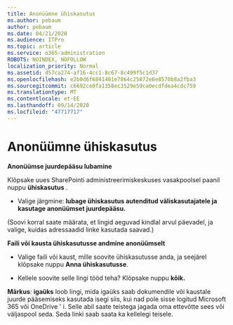 ```yaml
---
title: Anonüümne ühiskasutus
ms.author: pebaum
author: pebaum
ms.date: 04/21/2020
ms.audience: ITPro
ms.topic: article
ms.service: o365-administration
ROBOTS: NOINDEX, NOFOLLOW
localization_priority: Normal
ms.assetid: d57ca274-af16-4cc1-8c67-8c499f5c1d37
ms.openlocfilehash: e2b0d6f6841481e7864c25872e6e8570b8a2fba3
ms.sourcegitcommit: c6692ce0fa1358ec3529e59ca0ecdfdea4cdc759
ms.translationtype: MT
ms.contentlocale: et-EE
ms.lasthandoff: 09/14/2020
ms.locfileid: "47717717"
---
```

# <a name="anonymous-sharing"></a>Anonüümne ühiskasutus

 **Anonüümse juurdepääsu lubamine**
  
Klõpsake uues SharePointi administreerimiskeskuses vasakpoolsel paanil nuppu **ühiskasutus** . 
  
- Valige järgmine: **lubage ühiskasutus autenditud väliskasutajatele ja kasutage anonüümset juurdepääsu.**
  
(Soovi korral saate määrata, et lingid aeguvad kindlal arvul päevadel, ja valige, kuidas adressaadid linke kasutada saavad.)
    
 **Faili või kausta ühiskasutusse andmine anonüümselt**
  
- Valige faili või kaust, mille soovite ühiskasutusse anda, ja seejärel klõpsake nuppu **Anna ühiskasutusse**. 
    
- Kellele soovite selle lingi tööd teha? Klõpsake nuppu **kõik.**
  
 **Märkus**: **igaüks** loob lingi, mida igaüks saab dokumendile või kaustale juurde pääsemiseks kasutada isegi siis, kui nad pole sisse logitud Microsoft 365 või OneDrive ' i. Selle abil saate teistega jagada oma ettevõtte sees või väljaspool seda. Seda linki saab saata ka kellelegi teisele. 
    

